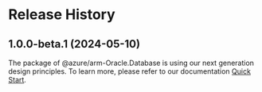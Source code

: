 # Release History
    
## 1.0.0-beta.1 (2024-05-10)

The package of @azure/arm-Oracle.Database is using our next generation design principles. To learn more, please refer to our documentation [Quick Start](https://aka.ms/azsdk/js/mgmt/quickstart).

